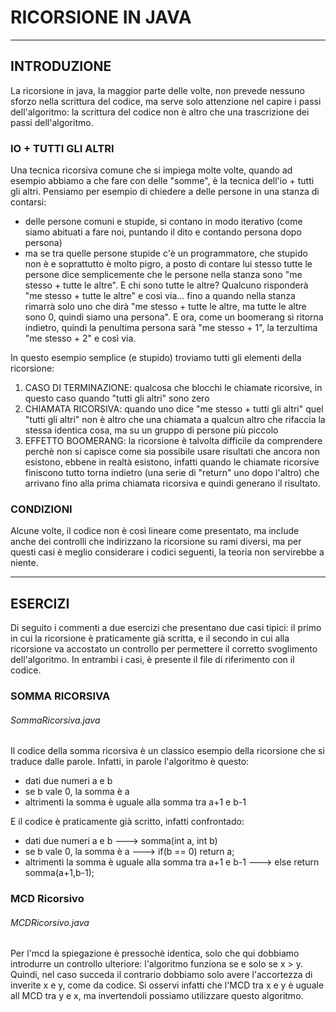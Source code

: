 # RICORSIONE IN JAVA
------------
## INTRODUZIONE
La ricorsione in java, la maggior parte delle volte, non prevede nessuno sforzo nella scrittura del codice, ma serve solo attenzione nel capire i passi dell'algoritmo: la scrittura del codice non è altro che una trascrizione dei passi dell'algoritmo.
### IO +  TUTTI GLI ALTRI
Una tecnica ricorsiva comune che si impiega molte volte, quando ad esempio abbiamo a che fare con delle "somme", è la tecnica dell'io + tutti gli altri. Pensiamo per esempio di chiedere a delle persone in una stanza di contarsi:
- delle persone comuni e stupide, si contano in modo iterativo (come siamo abituati a fare noi, puntando il dito e contando persona dopo persona)
- ma se tra quelle persone stupide c'è un programmatore, che stupido non è e soprattutto è molto pigro, a posto di contare lui stesso tutte le persone dice semplicemente che le persone nella stanza sono "me stesso +  tutte le altre". E chi sono tutte le altre? Qualcuno risponderà "me stesso + tutte le altre" e così via... fino a quando nella stanza rimarrà solo uno che dirà "me stesso + tutte le altre, ma tutte le altre sono 0, quindi siamo una persona". E ora, come un boomerang si ritorna indietro, quindi la penultima persona sarà "me stesso + 1", la terzultima "me stesso + 2" e così via.

In questo esempio semplice (e stupido) troviamo tutti gli elementi della ricorsione:
1. CASO DI TERMINAZIONE: qualcosa che blocchi le chiamate ricorsive, in questo caso quando "tutti gli altri" sono zero
2. CHIAMATA RICORSIVA: quando uno dice "me stesso + tutti gli altri" quel "tutti gli altri" non è altro che una chiamata a qualcun altro che rifaccia la stessa identica cosa, ma su un gruppo di persone più piccolo
3. EFFETTO BOOMERANG: la ricorsione è talvolta difficile da comprendere perchè non si capisce come sia possibile usare risultati che ancora non esistono, ebbene in realtà esistono, infatti quando le chiamate ricorsive finiscono tutto torna indietro (una serie di "return" uno dopo l'altro) che arrivano fino alla prima chiamata ricorsiva e quindi generano il risultato.

### CONDIZIONI
Alcune volte, il codice non è così lineare come presentato, ma include anche dei controlli che indirizzano la ricorsione su rami diversi, ma per questi casi è meglio considerare i codici seguenti, la teoria non servirebbe a niente.


------------

## ESERCIZI
Di seguito i commenti a due esercizi che presentano due casi tipici: il primo in cui la ricorsione è praticamente già scritta, e il secondo in cui alla ricorsione va accostato un controllo per permettere il corretto svoglimento dell'algoritmo.
In entrambi i casi, è presente il file di riferimento con il codice.

### SOMMA RICORSIVA
###### SommaRicorsiva.java
Il codice della somma ricorsiva è un classico esempio della ricorsione che si traduce dalle parole. Infatti, in parole l'algoritmo è questo:
- dati due numeri a e b
- se b vale 0, la somma è a
- altrimenti la somma è uguale alla somma tra a+1 e b-1

E il codice è praticamente già scritto, infatti confrontado:
- dati due numeri a e b   --->   somma(int a, int b)
- se b vale 0, la somma è a   --->   if(b == 0) return a;
- altrimenti la somma è uguale alla somma tra a+1 e b-1   --->   else return somma(a+1,b-1);

### MCD Ricorsivo
###### MCDRicorsivo.java
Per l'mcd la spiegazione è pressochè identica, solo che qui dobbiamo introdurre un controllo ulteriore: l'algoritmo funziona se e solo se x > y. Quindi, nel caso succeda il contrario dobbiamo solo avere l'accortezza di inverite x e y, come da codice. Si osservi infatti che l'MCD tra x e y è uguale all MCD tra y e x, ma invertendoli possiamo utilizzare questo algoritmo.
